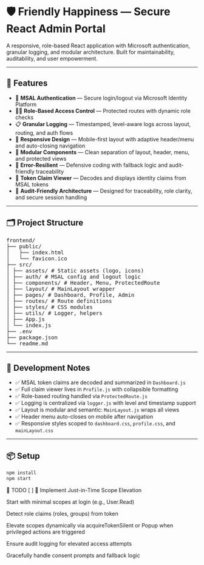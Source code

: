 # 🛡️ Friendly Happiness — Secure React Admin Portal

A responsive, role-based React application with Microsoft authentication, granular logging, and modular architecture. Built for maintainability, auditability, and user empowerment.

---

## 🚀 Features

- 🔐 **MSAL Authentication** — Secure login/logout via Microsoft Identity Platform
- 🧑‍💼 **Role-Based Access Control** — Protected routes with dynamic role checks
- 📋 **Granular Logging** — Timestamped, level-aware logs across layout, routing, and auth flows
- 📱 **Responsive Design** — Mobile-first layout with adaptive header/menu and auto-closing navigation
- 🧱 **Modular Components** — Clean separation of layout, header, menu, and protected views
- 🐛 **Error-Resilient** — Defensive coding with fallback logic and audit-friendly traceability
- 🧠 **Token Claim Viewer** — Decodes and displays identity claims from MSAL tokens
- 🧪 **Audit-Friendly Architecture** — Designed for traceability, role clarity, and secure session handling

---

## 🗂️ Project Structure

<pre>
frontend/
├── public/
│   ├── index.html
│   └── favicon.ico
├── src/
│ ├── assets/ # Static assets (logo, icons)
│ ├── auth/ # MSAL config and logout logic
│ ├── components/ # Header, Menu, ProtectedRoute
│ ├── layout/ # MainLayout wrapper
│ ├── pages/ # Dashboard, Profile, Admin
│ ├── routes/ # Route definitions
│ ├── styles/ # CSS modules
│ ├── utils/ # Logger, helpers
│ ├── App.js
│ └── index.js
├── .env
├── package.json
└── readme.md
</pre>

---

## 🧪 Development Notes

- ✅ MSAL token claims are decoded and summarized in `Dashboard.js`
- ✅ Full claim viewer lives in `Profile.js` with collapsible formatting
- ✅ Role-based routing handled via `ProtectedRoute.js`
- ✅ Logging is centralized via `logger.js` with level and timestamp support
- ✅ Layout is modular and semantic: `MainLayout.js` wraps all views
- ✅ Header menu auto-closes on mobile after navigation
- ✅ Responsive styles scoped to `dashboard.css`, `profile.css`, and `mainLayout.css`

---

## 📦 Setup

```bash
npm install
npm start

```

📝 TODO
[ ] 🔄 Implement Just-in-Time Scope Elevation

Start with minimal scopes at login (e.g., User.Read)

Detect role claims (roles, groups) from token

Elevate scopes dynamically via acquireTokenSilent or Popup when privileged actions are triggered

Ensure audit logging for elevated access attempts

Gracefully handle consent prompts and fallback logic
